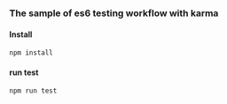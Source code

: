 ### The sample of es6 testing workflow with karma

#### Install

```
npm install
```

#### run test
```
npm run test
```


